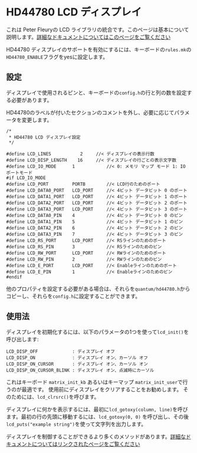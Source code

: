 # HD44780 LCD ディスプレイ

これは Peter Fleuryの LCD ライブラリの統合です。このページは基本について説明します。[詳細なドキュメントについてはこのページをご覧ください](http://homepage.hispeed.ch/peterfleury/doxygen/avr-gcc-libraries/group__pfleury__lcd.html)

HD44780 ディスプレイのサポートを有効にするには、キーボードの`rules.mk`の`HD44780_ENABLE`フラグをyesに設定します。

## 設定

ディスプレイで使用されるピンと、キーボードの`config.h`の行と列の数を設定する必要があります。


HD44780のラベルが付いたセクションのコメントを外し、必要に応じてパラメータを変更します。
````
/*
 * HD44780 LCD ディスプレイ設定
 */

#define LCD_LINES           2     //< ディスプレイの表示行数
#define LCD_DISP_LENGTH    16     //< ディスプレイの行ごとの表示文字数
#define LCD_IO_MODE      1            //< 0: メモリ マップ モード 1: IO ポートモード
#if LCD_IO_MODE
#define LCD_PORT         PORTB        //< LCD行のためのポート
#define LCD_DATA0_PORT   LCD_PORT     //< 4ビット データビット 0 のポート
#define LCD_DATA1_PORT   LCD_PORT     //< 4ビット データビット 1 のポート
#define LCD_DATA2_PORT   LCD_PORT     //< 4ビット データビット 2 のポート
#define LCD_DATA3_PORT   LCD_PORT     //< 4ビット データビット 3 のポート
#define LCD_DATA0_PIN    4            //< 4ビット データビット 0 のピン
#define LCD_DATA1_PIN    5            //< 4ビット データビット 1 のピン
#define LCD_DATA2_PIN    6            //< 4ビット データビット 2 のピン
#define LCD_DATA3_PIN    7            //< 4ビット データビット 3 のピン
#define LCD_RS_PORT      LCD_PORT     //< RSラインのためのポート
#define LCD_RS_PIN       3            //< RSラインのためのピン
#define LCD_RW_PORT      LCD_PORT     //< RWラインのためのポート
#define LCD_RW_PIN       2            //< RWラインのためのピン
#define LCD_E_PORT       LCD_PORT     //< Enableラインのためのポート
#define LCD_E_PIN        1            //< Enableラインのためのピン
#endif
````

他のプロパティを設定する必要がある場合は、それらを`quantum/hd44780.h`からコピーし、それらを`config.h`に設定することができます。

## 使用法

ディスプレイを初期化するには、以下のパラメータの1つを使って`lcd_init()`を呼び出します:
````
LCD_DISP_OFF             : ディスプレイ オフ
LCD_DISP_ON              : ディスプレイ オン、カーソル オフ
LCD_DISP_ON_CURSOR       : ディスプレイ オン、カーソル オン
LCD_DISP_ON_CURSOR_BLINK : ディスプレイ オン、点滅時にカーソル
````
これはキーボード `matrix_init_kb` あるいはキーマップ `matrix_init_user`で行うのが最適です。
使用前にディスプレイをクリアすることをお勧めします。
そのためには、`lcd_clrsrc()`を呼びます。

ディスプレイに何かを表示するには、最初に`lcd_gotoxy(column, line)`を呼びます。最初の行の先頭に移動するには、`lcd_gotoxy(0, 0)` を呼び出し、その後`lcd_puts("example string")`を使って文字列を出力します。

ディスプレイを制御することができるより多くのメソッドがあります。[詳細なドキュメントについてはリンクされたページをご覧ください](http://homepage.hispeed.ch/peterfleury/doxygen/avr-gcc-libraries/group__pfleury__lcd.html)
